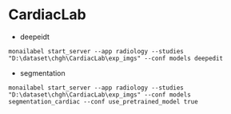 # CardiacLab
* deepeidt
```shell
monailabel start_server --app radiology --studies "D:\dataset\chgh\CardiacLab\exp_imgs" --conf models deepedit
```
* segmentation
```shell
monailabel start_server --app radiology --studies "D:\dataset\chgh\CardiacLab\exp_imgs" --conf models segmentation_cardiac --conf use_pretrained_model true
```
